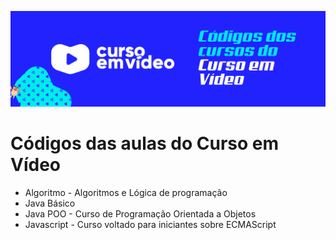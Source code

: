 ![imagem cover para códigos dos curso do Curso em Vídeo](https://github.com/adriellison/CursoEmVideo/blob/master/cover.png)
# Códigos das aulas do Curso em Vídeo
- Algoritmo - Algoritmos e Lógica de programação</br>
- Java Básico</br>
- Java POO - Curso de Programação Orientada a Objetos</br>
- Javascript - Curso voltado para iniciantes sobre ECMAScript</br>
